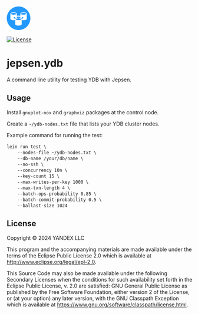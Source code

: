 <img width="64" src="https://raw.githubusercontent.com/ydb-platform/ydb/main/ydb/docs/_assets/logo.svg" /><br/>

[![License](https://img.shields.io/badge/License-EPL%2D%2D2.0-blue.svg)](https://github.com/ydb-platform/jepsen.ydb/blob/main/LICENSE)

# jepsen.ydb

A command line utility for testing YDB with Jepsen.

## Usage

Install `gnuplot-nox` and `graphviz` packages at the control node.

Create a `~/ydb-nodes.txt` file that lists your YDB cluster nodes.

Example command for running the test:

```
lein run test \
    --nodes-file ~/ydb-nodes.txt \
    --db-name /your/db/name \
    --no-ssh \
    --concurrency 10n \
    --key-count 15 \
    --max-writes-per-key 1000 \
    --max-txn-length 4 \
    --batch-ops-probability 0.85 \
    --batch-commit-probability 0.5 \
    --ballast-size 1024
```

## License

Copyright © 2024 YANDEX LLC

This program and the accompanying materials are made available under the
terms of the Eclipse Public License 2.0 which is available at
http://www.eclipse.org/legal/epl-2.0.

This Source Code may also be made available under the following Secondary
Licenses when the conditions for such availability set forth in the Eclipse
Public License, v. 2.0 are satisfied: GNU General Public License as published by
the Free Software Foundation, either version 2 of the License, or (at your
option) any later version, with the GNU Classpath Exception which is available
at https://www.gnu.org/software/classpath/license.html.
